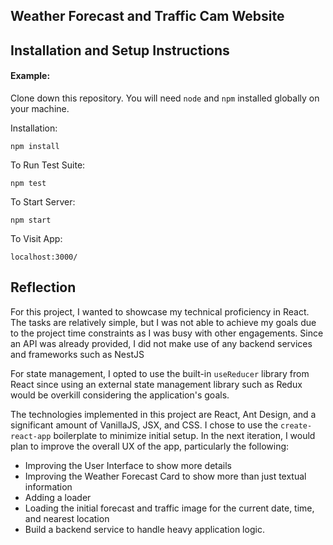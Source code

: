 ## Weather Forecast and Traffic Cam Website

## Installation and Setup Instructions

#### Example:  

Clone down this repository. You will need `node` and `npm` installed globally on your machine.  

Installation:

`npm install`  

To Run Test Suite:  

`npm test`  

To Start Server:

`npm start`  

To Visit App:

`localhost:3000/`  

## Reflection

For this project, I wanted to showcase my technical proficiency in React. The tasks are relatively simple, but I was not able to achieve my goals due to the project time constraints as I was busy with other engagements. Since an API was already provided, I did not make use of any backend services and frameworks such as NestJS

For state management, I opted to use the built-in `useReducer` library from React since using an external state management library such as Redux would be overkill considering the application's goals.

The technologies implemented in this project are React, Ant Design, and a significant amount of VanillaJS, JSX, and CSS. I chose to use the `create-react-app` boilerplate to minimize initial setup. In the next iteration, I would plan to improve the overall UX of the app, particularly the following:

* Improving the User Interface to show more details
* Improving the Weather Forecast Card to show more than just textual information
* Adding a loader
* Loading the initial forecast and traffic image for the current date, time, and nearest location
* Build a backend service to handle heavy application logic.
